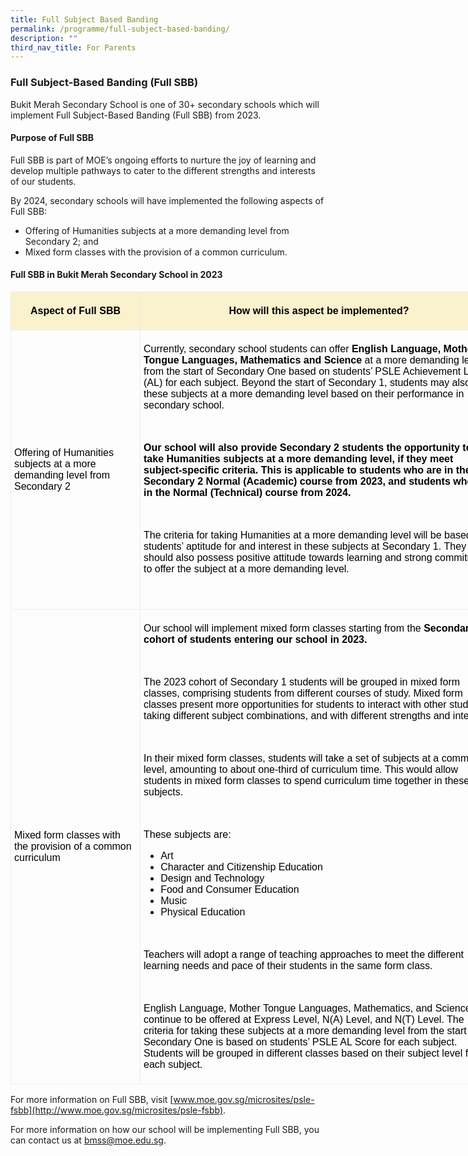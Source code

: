 ```yaml
---
title: Full Subject Based Banding
permalink: /programme/full-subject-based-banding/
description: ""
third_nav_title: For Parents
---
```



### Full Subject-Based Banding (Full SBB)

Bukit Merah Secondary School is one of 30+ secondary schools which will implement Full Subject-Based Banding (Full SBB) from 2023.

#### Purpose of Full SBB

Full SBB is part of MOE’s ongoing efforts to nurture the joy of learning and develop multiple pathways to cater to the different strengths and interests of our students.

By 2024, secondary schools will have implemented the following aspects of Full SBB:

*   Offering of Humanities subjects at a more demanding level from Secondary 2; and
*   Mixed form classes with the provision of a common curriculum.

#### Full SBB in Bukit Merah Secondary School in 2023

<table border="0" style="box-sizing: border-box; border-collapse: collapse; color: rgb(0, 0, 0); font-family: Mukta, sans-serif; font-size: medium; font-style: normal; font-variant-ligatures: normal; font-variant-caps: normal; font-weight: 400; letter-spacing: normal; orphans: 2; text-align: start; text-transform: none; white-space: normal; widows: 2; word-spacing: 0px; -webkit-text-stroke-width: 0px; text-decoration-thickness: initial; text-decoration-style: initial; text-decoration-color: initial; width: 780px; border-color: rgb(0, 0, 0);"><tbody style="box-sizing: border-box;"><tr style="box-sizing: border-box; background-color: rgb(250, 241, 205);"><td width="170" style="box-sizing: border-box; padding: 5px; border: 1px solid rgb(237, 237, 237); width: 207px;"><p style="box-sizing: border-box; text-align: center;"><strong style="box-sizing: border-box; font-weight: bolder;">Aspect of Full SBB</strong></p></td><td width="510" style="box-sizing: border-box; padding: 5px; border: 1px solid rgb(237, 237, 237); width: 572px;"><p style="box-sizing: border-box; text-align: center;"><strong style="box-sizing: border-box; font-weight: bolder;">How will this aspect be implemented?</strong></p></td></tr><tr style="box-sizing: border-box;"><td width="170" style="box-sizing: border-box; padding: 5px; border: 1px solid rgb(237, 237, 237); width: 207px;"><p style="box-sizing: border-box;">Offering of Humanities subjects at a more demanding level from Secondary 2</p></td><td width="510" style="box-sizing: border-box; padding: 5px; border: 1px solid rgb(237, 237, 237); width: 572px;"><p style="box-sizing: border-box;">Currently, secondary school students can offer<span>&nbsp;</span><strong style="box-sizing: border-box; font-weight: bolder;">English Language, Mother Tongue Languages,</strong><span>&nbsp;</span><strong style="box-sizing: border-box; font-weight: bolder;">Mathematics and Science<span>&nbsp;</span></strong>at a more demanding level from the start of Secondary One based on students’ PSLE Achievement Level (AL) for each subject. Beyond the start of Secondary 1, students may also offer these subjects at a more demanding level based on their performance in secondary school.</p><p style="box-sizing: border-box;">&nbsp;</p><p style="box-sizing: border-box;"><strong style="box-sizing: border-box; font-weight: bolder;">Our school will also provide Secondary 2 students the opportunity to take Humanities subjects at a more demanding level, if they meet subject-specific criteria. This is applicable to students who are in the Secondary 2 Normal (Academic) course from 2023, and students who are in the Normal (Technical) course from 2024.</strong></p><p style="box-sizing: border-box;"><em style="box-sizing: border-box;">&nbsp;</em></p><p style="box-sizing: border-box;">The criteria for taking Humanities at a more demanding level will be based on students’ aptitude for and interest in these subjects at Secondary 1.&nbsp;They should also possess positive attitude towards learning and strong commitment to offer the subject at a more demanding level.</p><p style="box-sizing: border-box;">&nbsp;</p></td></tr><tr style="box-sizing: border-box;"><td width="170" style="box-sizing: border-box; padding: 5px; border: 1px solid rgb(237, 237, 237); width: 207px;"><p style="box-sizing: border-box;">Mixed form classes with the provision of a common curriculum</p></td><td width="510" style="box-sizing: border-box; padding: 5px; border: 1px solid rgb(237, 237, 237); width: 572px;"><p style="box-sizing: border-box;">Our school will implement mixed form classes starting from the<span>&nbsp;</span><strong style="box-sizing: border-box; font-weight: bolder;">Secondary 1 cohort of students entering our school in 2023.</strong></p><p style="box-sizing: border-box;">&nbsp;</p><p style="box-sizing: border-box;">The 2023 cohort of Secondary 1 students will be grouped in mixed form classes, comprising students from different courses of study. Mixed form classes present more opportunities for students to interact with other students taking different subject combinations, and with different strengths and interests.</p><p style="box-sizing: border-box;">&nbsp;</p><p style="box-sizing: border-box;">In their mixed form classes, students will take a set of subjects at a common level, amounting to about one-third of curriculum time. This would allow students in mixed form classes to spend curriculum time together in these subjects.</p><p style="box-sizing: border-box;">&nbsp;</p><p style="box-sizing: border-box;">These subjects are:</p><ul style="box-sizing: border-box;"><li style="box-sizing: border-box;">Art</li><li style="box-sizing: border-box;">Character and Citizenship Education</li><li style="box-sizing: border-box;">Design and Technology</li><li style="box-sizing: border-box;">Food and Consumer Education</li><li style="box-sizing: border-box;">Music</li><li style="box-sizing: border-box;">Physical Education</li></ul><p style="box-sizing: border-box;">&nbsp;</p><p style="box-sizing: border-box;">Teachers will adopt a range of teaching approaches to meet the different learning needs and pace of their students in the same form class.</p><p style="box-sizing: border-box;">&nbsp;</p><p style="box-sizing: border-box;">English Language, Mother Tongue Languages, Mathematics, and Science will continue to be offered at Express Level, N(A) Level, and N(T) Level. The criteria for taking these subjects at a more demanding level from the start of Secondary One is based on students’ PSLE AL Score for each subject. Students will be grouped in different classes based on their subject level for each subject.</p></td></tr></tbody></table>

For more information on Full SBB, visit [www.moe.gov.sg/microsites/psle-fsbb](http://www.moe.gov.sg/microsites/psle-fsbb).

For more information on how our school will be implementing Full SBB, you can contact us at [bmss@moe.edu.sg](mailto:bmss@moe.edu.sg).
